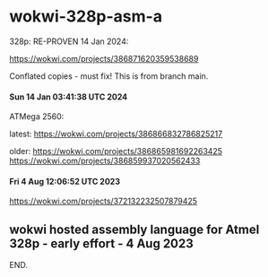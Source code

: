 # wokwi-328p-asm-a

  328p:
  RE-PROVEN 14 Jan 2024:

  https://wokwi.com/projects/386871620359538689

  Conflated copies - must fix!  This is from branch main.

#### Sun 14 Jan 03:41:38 UTC 2024

  ATMega 2560:

  latest:
  https://wokwi.com/projects/386866832786825217

  older:
  https://wokwi.com/projects/386865981692263425
  https://wokwi.com/projects/386859937020562433

#### Fri  4 Aug 12:06:52 UTC 2023

  https://wokwi.com/projects/372132232507879425

## wokwi hosted assembly language for Atmel 328p - early effort - 4 Aug 2023

END.
